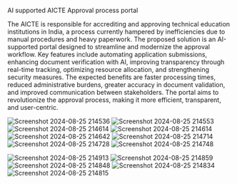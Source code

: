 AI supported AICTE Approval process portal

The AICTE is responsible for accrediting and approving technical education institutions in India, a process currently hampered by inefficiencies due to manual procedures and heavy paperwork. The proposed solution is an AI-supported portal designed to streamline and modernize the approval workflow. Key features include automating application submissions, enhancing document verification with AI, improving transparency through real-time tracking, optimizing resource allocation, and strengthening security measures. The expected benefits are faster processing times, reduced administrative burdens, greater accuracy in document validation, and improved communication between stakeholders. The portal aims to revolutionize the approval process, making it more efficient, transparent, and user-centric.

![Screenshot 2024-08-25 214536](https://github.com/user-attachments/assets/adbe5f96-82b8-4a33-85cf-1397aca5dd83)
![Screenshot 2024-08-25 214553](https://github.com/user-attachments/assets/00f7397e-cd38-4ee6-b8f0-22c42f2d3a34)
![Screenshot 2024-08-25 214614](https://github.com/user-attachments/assets/a9f6bada-899a-4ca2-8983-933fd3843243)
![Screenshot 2024-08-25 214614](https://github.com/user-attachments/assets/a9f6bada-899a-4ca2-8983-933fd3843243)
![Screenshot 2024-08-25 214642](https://github.com/user-attachments/assets/abc7c1fa-0f3f-4df7-becd-88dccd451d6f)
![Screenshot 2024-08-25 214714](https://github.com/user-attachments/assets/e1fcda37-a3a4-486b-94a6-981ca61a1e31)
![Screenshot 2024-08-25 214728](https://github.com/user-attachments/assets/9dbcd7ba-703b-4ae7-95dd-7e0907ef5f42)
![Screenshot 2024-08-25 214748](https://github.com/user-attachments/assets/1481954b-629a-44bc-991d-279c2d6152b3)

![Screenshot 2024-08-25 214913](https://github.com/user-attachments/assets/f2f2154c-a8f7-4aed-bb68-4bb8bb44d21e)
![Screenshot 2024-08-25 214859](https://github.com/user-attachments/assets/efbcc2d4-a04b-4786-a59a-171e4845d978)
![Screenshot 2024-08-25 214848](https://github.com/user-attachments/assets/fbc42b31-324c-4efe-a84d-07584bf3391c)
![Screenshot 2024-08-25 214834](https://github.com/user-attachments/assets/968ef16c-9aaf-49bd-8f1d-6caaf313b38c)
![Screenshot 2024-08-25 214815](https://github.com/user-attachments/assets/a61da852-5ed3-432b-bdf3-23a622ab7fac)


